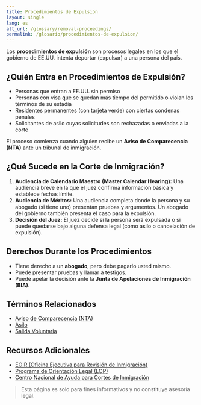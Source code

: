 ```yaml
---
title: Procedimientos de Expulsión
layout: single
lang: es
alt_url: /glossary/removal-proceedings/
permalink: /glosario/procedimientos-de-expulsion/
---
```


Los **procedimientos de expulsión** son procesos legales en los que el gobierno de EE.UU. intenta deportar (expulsar) a una persona del país.

## ¿Quién Entra en Procedimientos de Expulsión?

- Personas que entran a EE.UU. sin permiso  
- Personas con visa que se quedan más tiempo del permitido o violan los términos de su estadía  
- Residentes permanentes (con tarjeta verde) con ciertas condenas penales  
- Solicitantes de asilo cuyas solicitudes son rechazadas o enviadas a la corte

El proceso comienza cuando alguien recibe un **Aviso de Comparecencia (NTA)** ante un tribunal de inmigración.

## ¿Qué Sucede en la Corte de Inmigración?

1. **Audiencia de Calendario Maestro (Master Calendar Hearing):** Una audiencia breve en la que el juez confirma información básica y establece fechas límite.  
2. **Audiencia de Méritos:** Una audiencia completa donde la persona y su abogado (si tiene uno) presentan pruebas y argumentos. Un abogado del gobierno también presenta el caso para la expulsión.  
3. **Decisión del Juez:** El juez decide si la persona será expulsada o si puede quedarse bajo alguna defensa legal (como asilo o cancelación de expulsión).

## Derechos Durante los Procedimientos

- Tiene derecho a un **abogado**, pero debe pagarlo usted mismo.  
- Puede presentar pruebas y llamar a testigos.  
- Puede apelar la decisión ante la **Junta de Apelaciones de Inmigración (BIA)**.

## Términos Relacionados

- [Aviso de Comparecencia (NTA)](/glosario/que-hacer-si-recibe-aviso-de-comparencia/)  
- [Asilo](/glosario/asilo/)  
- [Salida Voluntaria](/glosario/salida-voluntaria/)

## Recursos Adicionales

- [EOIR (Oficina Ejecutiva para Revisión de Inmigración)](https://www.justice.gov/eoir)  
- [Programa de Orientación Legal (LOP)](https://www.justice.gov/eoir/legal-orientation-program)  
- [Centro Nacional de Ayuda para Cortes de Inmigración](https://www.justice.gov/eoir/national-immigration-court-helpdesk)

> Esta página es solo para fines informativos y no constituye asesoría legal.